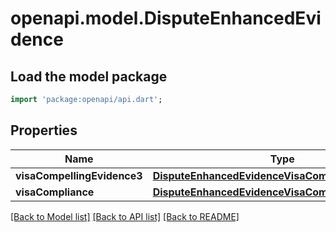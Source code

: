 # openapi.model.DisputeEnhancedEvidence

## Load the model package
```dart
import 'package:openapi/api.dart';
```

## Properties
Name | Type | Description | Notes
------------ | ------------- | ------------- | -------------
**visaCompellingEvidence3** | [**DisputeEnhancedEvidenceVisaCompellingEvidence3**](DisputeEnhancedEvidenceVisaCompellingEvidence3.md) |  | [optional] 
**visaCompliance** | [**DisputeEnhancedEvidenceVisaCompliance**](DisputeEnhancedEvidenceVisaCompliance.md) |  | [optional] 

[[Back to Model list]](../README.md#documentation-for-models) [[Back to API list]](../README.md#documentation-for-api-endpoints) [[Back to README]](../README.md)


